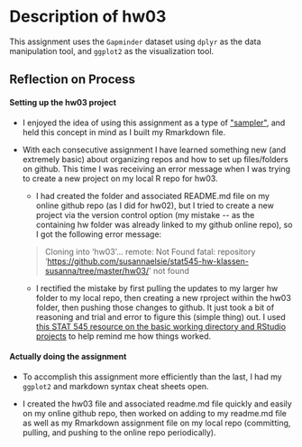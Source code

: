 
# Description of hw03

This assignment uses the ```Gapminder``` dataset using ```dplyr``` as the data manipulation tool, and ```ggplot2``` as the visualization tool. 

## Reflection on Process

#### Setting up the hw03 project

* I enjoyed the idea of using this assignment as a type of <a href="https://en.wikipedia.org/wiki/Sampler_(needlework)">"sampler"</a>, and held this concept in mind as I built my Rmarkdown file.

* With each consecutive assignment I have learned something new (and extremely basic) about organizing repos and how to set up files/folders on github. This time I was receiving an error message when I was trying to create a new project on my local R repo for hw03.

   * I had created the folder and associated README.md file on my online github repo (as I did for hw02), but I tried to create a new project via the version control option (my mistake -- as the containing hw folder was already linked to my github online repo), so I got the following error message:

  >Cloning into ‘hw03’...
  >remote: Not Found
  >fatal: repository ‘https://github.com/susannaelsie/stat545-hw-klassen-susanna/tree/master/hw03/' not found

   * I rectified the mistake by first pulling the updates to my larger hw folder to my local repo, then creating a new rproject within the hw03 folder, then pushing those changes to github. It just took a bit of reasoning and trial and error to figure this (simple thing) out. I used <a href="http://stat545.com/block002_hello-r-workspace-wd-project.html">this STAT 545 resource on the basic working directory and RStudio projects</a> to help remind me how things worked.


#### Actually doing the assignment

* To accomplish this assignment more efficiently than the last, I had my ```ggplot2``` and markdown syntax cheat sheets open.

* I created the hw03 file and associated readme.md file quickly and easily on my online github repo, then worked on adding to my readme.md file as well as my Rmarkdown assignment file on my local repo (committing, pulling, and pushing to the online repo periodically).

